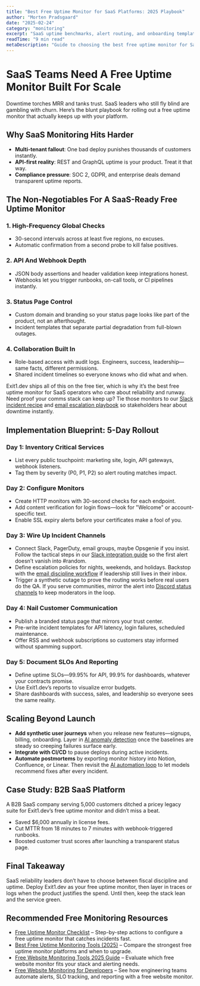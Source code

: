 ```yaml
---
title: "Best Free Uptime Monitor for SaaS Platforms: 2025 Playbook"
author: "Morten Pradsgaard"
date: "2025-02-24"
category: "monitoring"
excerpt: "SaaS uptime benchmarks, alert routing, and onboarding templates to deploy a free uptime monitor without slowing releases."
readTime: "9 min read"
metaDescription: "Guide to choosing the best free uptime monitor for SaaS: SLOs, incident automation, onboarding templates, and scaling tips."
---
```


# SaaS Teams Need A Free Uptime Monitor Built For Scale

Downtime torches MRR and tanks trust. SaaS leaders who still fly blind are gambling with churn. Here’s the blunt playbook for rolling out a free uptime monitor that actually keeps up with your platform.

## Why SaaS Monitoring Hits Harder

- **Multi-tenant fallout**: One bad deploy punishes thousands of customers instantly.
- **API-first reality**: REST and GraphQL uptime is your product. Treat it that way.
- **Compliance pressure**: SOC 2, GDPR, and enterprise deals demand transparent uptime reports.

## The Non-Negotiables For A SaaS-Ready Free Uptime Monitor

### 1. High-Frequency Global Checks
- 30-second intervals across at least five regions, no excuses.
- Automatic confirmation from a second probe to kill false positives.

### 2. API And Webhook Depth
- JSON body assertions and header validation keep integrations honest.
- Webhooks let you trigger runbooks, on-call tools, or CI pipelines instantly.

### 3. Status Page Control
- Custom domain and branding so your status page looks like part of the product, not an afterthought.
- Incident templates that separate partial degradation from full-blown outages.

### 4. Collaboration Built In
- Role-based access with audit logs. Engineers, success, leadership—same facts, different permissions.
- Shared incident timelines so everyone knows who did what and when.

Exit1.dev ships all of this on the free tier, which is why it’s the best free uptime monitor for SaaS operators who care about reliability and runway. Need proof your comms stack can keep up? Tie those monitors to our [Slack incident recipe](/blog/free-uptime-monitor-slack-integration) and [email escalation playbook](/blog/free-uptime-monitor-email-alerts) so stakeholders hear about downtime instantly.

## Implementation Blueprint: 5-Day Rollout

### Day 1: Inventory Critical Services
- List every public touchpoint: marketing site, login, API gateways, webhook listeners.
- Tag them by severity (P0, P1, P2) so alert routing matches impact.

### Day 2: Configure Monitors
- Create HTTP monitors with 30-second checks for each endpoint.
- Add content verification for login flows—look for "Welcome" or account-specific text.
- Enable SSL expiry alerts before your certificates make a fool of you.

### Day 3: Wire Up Incident Channels
- Connect Slack, PagerDuty, email groups, maybe Opsgenie if you insist. Follow the tactical steps in our [Slack integration guide](/blog/free-uptime-monitor-slack-integration) so the first alert doesn’t vanish into #random.
- Define escalation policies for nights, weekends, and holidays. Backstop with the [email discipline workflow](/blog/free-uptime-monitor-email-alerts) if leadership still lives in their inbox.
- Trigger a synthetic outage to prove the routing works before real users do the QA. If you serve communities, mirror the alert into [Discord status channels](/blog/free-website-monitor-discord-integration) to keep moderators in the loop.

### Day 4: Nail Customer Communication
- Publish a branded status page that mirrors your trust center.
- Pre-write incident templates for API latency, login failures, scheduled maintenance.
- Offer RSS and webhook subscriptions so customers stay informed without spamming support.

### Day 5: Document SLOs And Reporting
- Define uptime SLOs—99.95% for API, 99.9% for dashboards, whatever your contracts promise.
- Use Exit1.dev’s reports to visualize error budgets.
- Share dashboards with success, sales, and leadership so everyone sees the same reality.

## Scaling Beyond Launch

- **Add synthetic user journeys** when you release new features—signups, billing, onboarding. Layer in [AI anomaly detection](/blog/ai-anomaly-detection-monitoring) once the baselines are steady so creeping failures surface early.
- **Integrate with CI/CD** to pause deploys during active incidents.
- **Automate postmortems** by exporting monitor history into Notion, Confluence, or Linear. Then revisit the [AI automation loop](/blog/ai-integration-for-website-monitoring) to let models recommend fixes after every incident.

## Case Study: B2B SaaS Platform

A B2B SaaS company serving 5,000 customers ditched a pricey legacy suite for Exit1.dev’s free uptime monitor and didn’t miss a beat.

- Saved $6,000 annually in license fees.
- Cut MTTR from 18 minutes to 7 minutes with webhook-triggered runbooks.
- Boosted customer trust scores after launching a transparent status page.

## Final Takeaway

SaaS reliability leaders don’t have to choose between fiscal discipline and uptime. Deploy Exit1.dev as your free uptime monitor, then layer in traces or logs when the product justifies the spend. Until then, keep the stack lean and the service green.


## Recommended Free Monitoring Resources

- [Free Uptime Monitor Checklist](/blog/free-uptime-monitor-checklist) – Step-by-step actions to configure a free uptime monitor that catches incidents fast.
- [Best Free Uptime Monitoring Tools (2025)](/blog/best-free-uptime-monitoring-tools) – Compare the strongest free uptime monitor platforms and when to upgrade.
- [Free Website Monitoring Tools 2025 Guide](/blog/free-website-monitoring-tools-2025) – Evaluate which free website monitor fits your stack and alerting needs.
- [Free Website Monitoring for Developers](/blog/free-website-monitoring-for-developers) – See how engineering teams automate alerts, SLO tracking, and reporting with a free website monitor.

